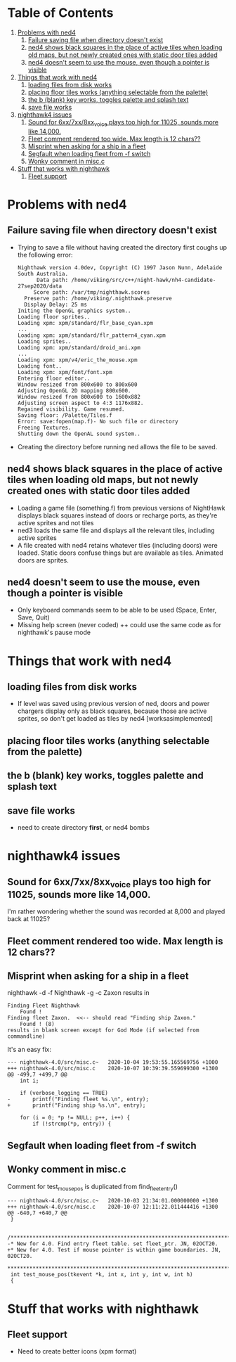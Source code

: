
# Table of Contents

1.  [Problems with ned4](#org34c805c)
    1.  [Failure saving file when directory doesn't exist](#org5729998)
    2.  [ned4 shows black squares in the place of active tiles when loading old maps, but not newly created ones with static door tiles added](#orgac350f5)
    3.  [ned4 doesn't seem to use the mouse, even though a pointer is visible](#orge670df6)
2.  [Things that work with ned4](#org8e64954)
    1.  [loading files from disk works](#orge003e6e)
    2.  [placing floor tiles works (anything selectable from the palette)](#org51e132e)
    3.  [the b (blank) key works, toggles palette and splash text](#orgcd9117e)
    4.  [save file works](#org1f9f9fb)
3.  [nighthawk4 issues](#org270d4a1)
    1.  [Sound for 6xx/7xx/8xx<sub>voice</sub> plays too high for 11025, sounds more like 14,000.](#orgd3511bb)
    2.  [Fleet comment rendered too wide. Max length is 12 chars??](#org9c29c14)
    3.  [Misprint when asking for a ship in a fleet](#org88dc4af)
    4.  [Segfault when loading fleet from -f switch](#org7a5a8da)
    5.  [Wonky comment in misc.c](#orgcd9d168)
4.  [Stuff that works with nighthawk](#org41503f9)
    1.  [Fleet support](#org3fc7415)



<a id="org34c805c"></a>

# Problems with ned4


<a id="org5729998"></a>

## Failure saving file when directory doesn't exist

-   Trying to save a file without having created the directory first coughs up the following error:
    
        Nighthawk version 4.0dev, Copyright (C) 1997 Jason Nunn, Adelaide South Australia.
              Data path: /home/viking/src/c++/night-hawk/nh4-candidate-27sep2020/data
             Score path: /var/tmp/nighthawk.scores
          Preserve path: /home/viking/.nighthawk.preserve
          Display Delay: 25 ms
        Initing the OpenGL graphics system..
        Loading floor sprites..
        Loading xpm: xpm/standard/flr_base_cyan.xpm
        ...
        Loading xpm: xpm/standard/flr_pattern4_cyan.xpm
        Loading sprites..
        Loading xpm: xpm/standard/droid_ani.xpm
        ...
        Loading xpm: xpm/v4/eric_the_mouse.xpm
        Loading font..
        Loading xpm: xpm/font/font.xpm
        Entering floor editor..
        Window resized from 800x600 to 800x600
        Adjusting OpenGL 2D mapping 800x600.
        Window resized from 800x600 to 1600x882
        Adjusting screen aspect to 4:3 1176x882.
        Regained visibility. Game resumed.
        Saving floor: /Palette/Tiles.f
        Error: save:fopen(map.f)- No such file or directory
        Freeing Textures.
        Shutting down the OpenAL sound system..
-   Creating the directory before running ned allows the file to be saved.


<a id="orgac350f5"></a>

## ned4 shows black squares in the place of active tiles when loading old maps, but not newly created ones with static door tiles added

-   Loading a game file (something.f) from previous versions of NightHawk displays black squares instead of doors or recharge ports, as they're active sprites and not tiles
-   ned3 loads the same file and displays all the relevant tiles, including active sprites
-   A file created with ned4 retains whatever tiles (including doors) were loaded. Static doors confuse things but are available as tiles. Animated doors are sprites.


<a id="orge670df6"></a>

## ned4 doesn't seem to use the mouse, even though a pointer is visible

-   Only keyboard commands seem to be able to be used (Space, Enter, Save, Quit)
-   Missing help screen (never coded)
    ++ could use the same code as for nighthawk's pause mode


<a id="org8e64954"></a>

# Things that work with ned4


<a id="orge003e6e"></a>

## loading files from disk works

-   If level was saved using previous version of ned, doors and power chargers display only as black squares, because those are active sprites, so don't get loaded as tiles by ned4 [worksasimplemented]


<a id="org51e132e"></a>

## placing floor tiles works (anything selectable from the palette)


<a id="orgcd9117e"></a>

## the b (blank) key works, toggles palette and splash text


<a id="org1f9f9fb"></a>

## save file works

-   need to create directory **first**, or ned4 bombs


<a id="org270d4a1"></a>

# nighthawk4 issues


<a id="orgd3511bb"></a>

## Sound for 6xx/7xx/8xx<sub>voice</sub> plays too high for 11025, sounds more like 14,000.

I'm rather wondering whether the sound was recorded at 8,000 and played back at 11025?


<a id="org9c29c14"></a>

## Fleet comment rendered too wide. Max length is 12 chars??


<a id="org88dc4af"></a>

## Misprint when asking for a ship in a fleet

nighthawk -d <datadir> -f Nighthawk -g -c Zaxon results in

    Finding Fleet Nighthawk
        Found !
    Finding fleet Zaxon.  <<-- should read "Finding ship Zaxon."
        Found ! (8)
    results in blank screen except for God Mode (if selected from commandline)

It's an easy fix:

    --- nighthawk-4.0/src/misc.c~	2020-10-04 19:53:55.165569756 +1000
    +++ nighthawk-4.0/src/misc.c	2020-10-07 10:39:39.559699300 +1300
    @@ -499,7 +499,7 @@
    	int i;
    
    	if (verbose_logging == TRUE)
    -		printf("Finding fleet %s.\n", entry);
    +		printf("Finding ship %s.\n", entry);
    
    	for (i = 0; *p != NULL; p++, i++) {
    		if (!strcmp(*p, entry)) {


<a id="org7a5a8da"></a>

## Segfault when loading fleet from -f switch


<a id="orgcd9d168"></a>

## Wonky comment in misc.c

Comment for test<sub>mouse</sub><sub>pos</sub> is duplicated from find<sub>fleet</sub><sub>entry</sub>()

    --- nighthawk-4.0/src/misc.c~	2020-10-03 21:34:01.000000000 +1300
    +++ nighthawk-4.0/src/misc.c	2020-10-07 12:11:22.011444416 +1300
    @@ -640,7 +640,7 @@
     }
    
     /***************************************************************************
    -* New for 4.0. Find entry fleet table. set fleet_ptr. JN, 02OCT20.
    +* New for 4.0. Test if mouse pointer is within game boundaries. JN, 02OCT20.
     ***************************************************************************/
     int test_mouse_pos(tkevent *k, int x, int y, int w, int h)
     {


<a id="org41503f9"></a>

# Stuff that works with nighthawk


<a id="org3fc7415"></a>

## Fleet support

-   Need to create better icons (xpm format)

